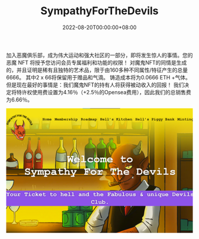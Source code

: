 ﻿---
title: "SympathyForTheDevils"
description: "您的地狱门票和美妙而独特的恶魔俱乐部。"
date: 2022-08-20T00:00:00+08:00
lastmod: 2022-08-20T00:00:00+08:00
draft: false
authors: ["boogArno"]
featuredImage: "sympathyforthedevils.png"
tags: ["Collectibles","SympathyForTheDevils"]
categories: ["nfts"]
nfts: ["Collectibles"]
blockchain: "ETH"
website: "https://dappradar.com/"
twitter: "https://twitter.com/SFTD_ART"
discord: "https://discord.com/invite/AaNj9qfHgt"
telegram: ""
github: ""
youtube: ""
twitch: ""
facebook: ""
instagram: ""
reddit: ""
medium: ""
steam: ""
gitbook: ""
googleplay: ""
appstore: ""
status: "Live"
weight: 
lightgallery: true
toc: true
pinned: false
recommend: false
recommend1: false
---
加入恶魔俱乐部，成为伟大运动和强大社区的一部分，即将发生惊人的事情。您的恶魔 NFT 将授予您访问会员专属福利和功能的权限！
对魔鬼NFT的同情是生成的，并且证明是稀有且独特的艺术品，限于由160多种不同属性/特征产生的总量6666。 其中2 x 66将保留用于赠品和气滴。 铸造成本将为0.0666 ETH +气体。 但是现在最好的事情是：我们魔鬼NFT的持有人将获得被动收入的回报！ 我们决定将特许权使用费设置为4.16％（+2.5％的Opensea费用），因此我们的总销售费为6.66％。

![sympathyforthedevils-dapp-collectibles-ethereum-image1_a3c8b69a7f6fea649f09ad823db13c9f](sympathyforthedevils-dapp-collectibles-ethereum-image1_a3c8b69a7f6fea649f09ad823db13c9f.png)